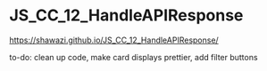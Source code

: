 # JS_CC_12_HandleAPIResponse

https://shawazi.github.io/JS_CC_12_HandleAPIResponse/

to-do: clean up code, make card displays prettier, add filter buttons
